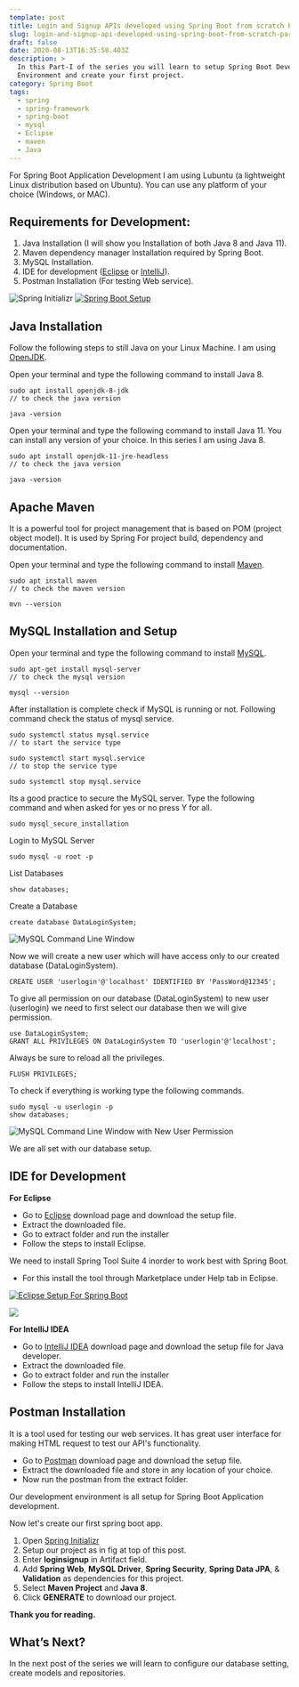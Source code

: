 ```yaml
---
template: post
title: Login and Signup APIs developed using Spring Boot from scratch Part-I
slug: login-and-signup-api-developed-using-spring-boot-from-scratch-part-1
draft: false
date: 2020-08-13T16:35:58.403Z
description: >
  In this Part-I of the series you will learn to setup Spring Boot Development
  Environment and create your first project.
category: Spring Boot
tags:
  - spring
  - spring-framework
  - spring-boot
  - mysql
  - Eclipse
  - maven
  - Java
---
```

For Spring Boot Application Development I am using Lubuntu (a lightweight Linux distribution based on Ubuntu). You can use any platform of your choice (Windows, or MAC).

## **Requirements for Development:**

1. Java Installation (I will show you Installation of both Java 8 and Java 11).
2. Maven dependency manager Installation required by Spring Boot.
3. MySQL Installation.
4. IDE for development ([Eclipse](https://www.eclipse.org/downloads/) or [IntelliJ](https://www.jetbrains.com/idea/)).
5. Postman Installation (For testing Web service).

![Spring Initializr](/media/spring_init.jpg "Spring Boot Project Setup")
[![Spring Boot Setup](https://rajnish.app/media/setup1_caption.jpg)](https://youtu.be/LBd_A8cYZLM "Spring Boot Setup")

## Java Installation

Follow the following steps to still Java on your Linux Machine. I am using [OpenJDK](https://openjdk.java.net/).

Open your terminal and type the following command to install Java 8.

```shell
sudo apt install openjdk-8-jdk
// to check the java version

java -version
```

Open your terminal and type the following command to install Java 11. You can install any version of your choice. In this series I am using Java 8.

```shell
sudo apt install openjdk-11-jre-headless
// to check the java version

java -version
```

## Apache Maven

It is a powerful tool for project management that is based on POM (project object model). It is used by Spring For project build, dependency and documentation.

Open your terminal and type the following command to install [Maven](https://maven.apache.org/).

```shell
sudo apt install maven
// to check the maven version

mvn --version
```

## MySQL Installation and Setup

Open your terminal and type the following command to install [MySQL](https://www.mysql.com/).

```shell
sudo apt-get install mysql-server
// to check the mysql version

mysql --version
```

After installation is complete check if MySQL is running or not. Following command check the status of mysql service.

```shell
sudo systemctl status mysql.service
// to start the service type

sudo systemctl start mysql.service
// to stop the service type

sudo systemctl stop mysql.service
```

Its a good practice to secure the MySQL server. Type the following command and when asked for yes or no press Y for all.

```shell
sudo mysql_secure_installation
```

Login to MySQL Server

```shell
sudo mysql -u root -p
```

List Databases

```shell
show databases;
```

Create a Database

```shell
create database DataLoginSystem;
```

![MySQL Command Line Window](/media/mysql-2.jpg "MySQL Command Line Window")

Now we will create a new user which will have access only to our created database (DataLoginSystem).

```shell
CREATE USER 'userlogin'@'localhost' IDENTIFIED BY 'PassWord@12345';
```

To give all permission on our database (DataLoginSystem) to new user (userlogin) we need to first select our database then we will give permission.

```shell
use DataLoginSystem;
GRANT ALL PRIVILEGES ON DataLoginSystem TO 'userlogin'@'localhost';
```

Always be sure to reload all the privileges.

```shell
FLUSH PRIVILEGES;
```

To check if everything is working type the following commands.

```shell
sudo mysql -u userlogin -p
show databases;
```

![MySQL Command Line Window with New User Permission](/media/mysql-3.jpg "MySQL Command Line Window with New User Permission")

We are all set with our database setup.

## IDE for Development

**For Eclipse**

* Go to [Eclipse](https://www.eclipse.org/downloads/) download page and download the setup file.
* Extract the downloaded file.
* Go to extract folder and run the installer
* Follow the steps to install Eclipse.

We need to install Spring Tool Suite 4 inorder to work best with Spring Boot.

* For this install the tool through Marketplace under Help tab in Eclipse.

 [![Eclipse Setup For Spring Boot](https://rajnish.app/media/setup1_caption.jpg)](https://youtu.be/KgSYQLEs3xs "Eclipse Setup For Spring Boot")

![](/media/eclipse_setup.jpg)

**For IntelliJ IDEA**

* Go to [IntelliJ IDEA](https://www.jetbrains.com/idea/) download page and download the setup file for Java developer.
* Extract the downloaded file.
* Go to extract folder and run the installer
* Follow the steps to install IntelliJ IDEA.

## Postman Installation

It is a tool used for testing our web services. It has great user interface for making HTML request to test our API's functionality.

* Go to [Postman](https://www.postman.com/downloads/) download page and download the setup file.
* Extract the downloaded file and store in any location of your choice.
* Now run the postman from the extract folder.

Our development environment is all setup for Spring Boot Application development. 

Now let's create our first spring boot app.

1. Open [Spring Initializr](https://start.spring.io/)
2. Setup our project as in fig at top of this post.
3. Enter **loginsignup** in Artifact field.
4. Add **Spring Web**, **MySQL Driver**, **Spring Security**, **Spring Data JPA**, & **Validation** as dependencies for this project.
5. Select **Maven Project** and **Java 8**.
6. Click **GENERATE** to download our project.

**Thank you for reading.**

## What’s Next?

In the next post of the series we will learn to configure our database setting, create models and repositories.